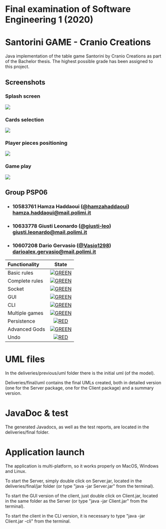 # Final examination of Software Engineering 1 (2020)
# Santorini GAME - Cranio Creations


Java implementation of the table game Santorini by Cranio Creations as part of the Bachelor thesis. The highest possible grade has been assigned to this project.

## Screenshots

### Splash screen
![](https://github.com/hamzahaddaoui/ing-sw-2020-Haddaoui-Giusti-Gervasio/blob/master/Screenshots/splash_screen.png)

### Cards selection
![](https://github.com/hamzahaddaoui/ing-sw-2020-Haddaoui-Giusti-Gervasio/blob/master/Screenshots/Cards_selecting.png)

### Player pieces positioning
![](https://github.com/hamzahaddaoui/ing-sw-2020-Haddaoui-Giusti-Gervasio/blob/master/Screenshots/Players_Positioning.png)

### Game play
![](https://github.com/hamzahaddaoui/ing-sw-2020-Haddaoui-Giusti-Gervasio/blob/master/Screenshots/Gameplay.jpg)


## Group PSP06

- ###   10583761   Hamza Haddaoui ([@hamzahaddaoui](https://github.com/hamzahaddaoui))<br>hamza.haddaoui@mail.polimi.it
- ###   10633778    Giusti Leonardo ([@giusti-leo](https://github.com/giusti-leo))<br>giusti.leonardo@mail.polimi.it
- ###   10607208    Dario Gervasio ([@Vasio1298](https://github.com/Vasio1298))<br>darioalex.gervasio@mail.polimi.it

| Functionality | State |
|:-----------------------|:------------------------------------:|
| Basic rules | [![GREEN](https://placehold.it/15/44bb44/44bb44)](#) |
| Complete rules | [![GREEN](https://placehold.it/15/44bb44/44bb44)](#) |
| Socket | [![GREEN](https://placehold.it/15/44bb44/44bb44)](#)|
| GUI | [![GREEN](https://placehold.it/15/44bb44/44bb44)](#) |
| CLI | [![GREEN](https://placehold.it/15/44bb44/44bb44)](#) |
| Multiple games | [![GREEN](https://placehold.it/15/44bb44/44bb44)](#) |
| Persistence | [![RED](https://placehold.it/15/f03c15/f03c15)](#) |
| Advanced Gods | [![GREEN](https://placehold.it/15/44bb44/44bb44)](#) |
| Undo | [![RED](https://placehold.it/15/f03c15/f03c15)](#) |

# UML files

In the deliveries/previous/uml folder there is the initial uml (of the model).

Deliveries/final/uml contains the final UMLs created, both in detailed version (one for the Server package, one for the Client package) and a summary version.

# JavaDoc & test

The generated Javadocs, as well as the test reports, are located in the deliveries/final folder.

# Application launch

The application is multi-platform, so it works properly on MacOS, Windows and Linux.

To start the Server, simply double click on Server.jar, located in the deliveries/final/jar folder (or type "java -jar Server.jar" from the terminal).

To start the GUI version of the client, just double click on Client.jar, located in the same folder as the Server (or type "java -jar Client.jar" from the terminal).

To start the client in the CLI version, it is necessary to type "java -jar Client.jar -cli" from the terminal.

